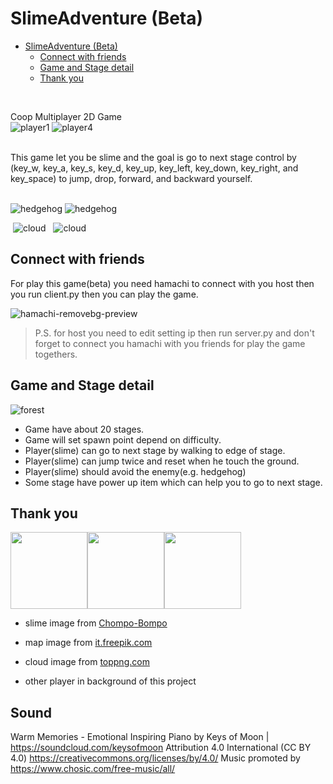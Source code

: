 # SlimeAdventure (Beta)

- [SlimeAdventure (Beta)](#slimeadventure-beta)
  - [Connect with friends](#connect-with-friends)
  - [Game and Stage detail](#game-and-stage-detail)
  - [Thank you](#thank-you)

<br>

Coop Multiplayer 2D Game  <br>
![player1](https://i.imgur.com/2moyhgi.png) ![player4](https://i.imgur.com/lTARH4U.png)

<br>
This game let you be slime and the goal is go to next stage
control by (key_w, key_a, key_s, key_d, key_up, key_left,
key_down, key_right, and key_space) to jump, drop, forward,
and backward yourself.
<br><br>

![hedgehog](https://i.imgur.com/UCcNZDe.png) ![hedgehog](https://i.imgur.com/UCcNZDe.png)

&nbsp;![cloud](https://i.imgur.com/3H1jXq3.png) &nbsp;&nbsp;![cloud](https://i.imgur.com/3H1jXq3.png)
<br>

## Connect with friends

For play this game(beta) you need hamachi to connect with
you host then you run client.py then you can play the game.

![hamachi-removebg-preview](https://i.imgur.com/DL4iZX8.png)

>P.S. for host you need to edit setting ip then run server.py 
and don't forget to connect you hamachi with you friends for 
play the game togethers.

## Game and Stage detail

![forest](https://i.imgur.com/jPGvu6I.jpg)

- Game have about 20 stages.
- Game will set spawn point depend on difficulty.
- Player(slime) can go to next stage by walking to edge of stage.
- Player(slime) can jump twice and reset when he touch the ground.
- Player(slime) should avoid the enemy(e.g. hedgehog)
- Some stage have power up item which can help you to go to next stage.

## Thank you

<img src="https://i.imgur.com/OKduA9x.png" width="123"><img src="https://i.imgur.com/OKduA9x.png" width="123"><img src="https://i.imgur.com/OKduA9x.png" width="123">

- slime image from [Chompo-Bompo](https://www.reddit.com/r/slimerancher/comments/haklxi/i_made_all_the_slime_in_pixel_art/)
  
- map image from [it.freepik.com](https://it.freepik.com/vettori-premium/pixel-art-natura-montagne-pini-albero-sfondo-per-il-gioco-8-bit_7501977.htm)
- cloud image from [toppng.com](https://toppng.com/cloud-fixed-06-blueberry-sans-pixel-art-PNG-free-PNG-Images_179684)
- other player in background of this project


## Sound

Warm Memories - Emotional Inspiring Piano by Keys of Moon | https://soundcloud.com/keysofmoon
Attribution 4.0 International (CC BY 4.0)
https://creativecommons.org/licenses/by/4.0/
Music promoted by https://www.chosic.com/free-music/all/
